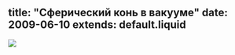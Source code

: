 title: "Сферический конь в вакууме"
date: 2009-06-10
extends: default.liquid
---
![](../../../view/30)
